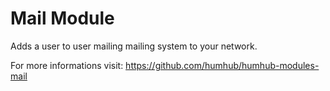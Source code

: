 Mail Module
===========

Adds a user to user mailing mailing system to your network.


For more informations visit:
<https://github.com/humhub/humhub-modules-mail>
